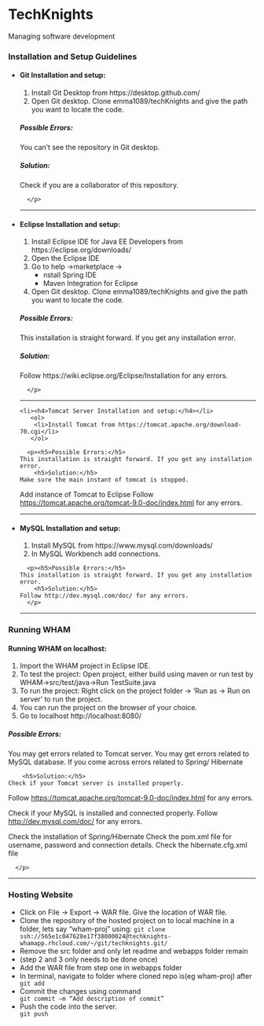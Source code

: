 # TechKnights
Managing software development
<h3>Installation and Setup Guidelines</h3>
<ul>
<li><h4>Git Installation and setup:</h4></li>
      <ol>
        <li>Install Git Desktop from https://desktop.github.com/ </li>
        <li>Open Git desktop. Clone emma1089/techKnights and give the path you want to locate the code.</li>
      </ol>
      <p><h5>Possible Errors:</h5>
    You can’t see the repository in Git desktop.
        <h5>Solution:</h5>
    Check if you are a collaborator of this repository.
    
      </p>
<hr>
<li><h4>Eclipse Installation and setup:</h4></li>
       <ol>
        <li>Install Eclipse IDE for Java EE Developers from https://eclipse.org/downloads/ </li>
        <li>Open the Eclipse IDE</li>
        <li>Go to help ->marketplace ->
            <ul>
                  <li>nstall Spring IDE</li>
                  <li>Maven Integration for Eclipse</li>
            </ul>
        </li>
        <li>Open Git desktop. Clone emma1089/techKnights and give the path you want to locate the code.</li>
      </ol>
      <p><h5>Possible Errors:</h5>
    This installation is straight forward. If you get any installation error.
        <h5>Solution:</h5>
    Follow https://wiki.eclipse.org/Eclipse/Installation for any errors.
    
      </p>
<hr>
    
    <li><h4>Tomcat Server Installation and setup:</h4></li>
       <ol>
        <li>Install Tomcat from https://tomcat.apache.org/download-70.cgi</li>
       </ol>

      <p><h5>Possible Errors:</h5>
    This installation is straight forward. If you get any installation error.
        <h5>Solution:</h5>
    Make sure the main instant of tomcat is stopped.
Add instance of Tomcat to Eclipse
Follow https://tomcat.apache.org/tomcat-9.0-doc/index.html for any errors.
      </p>
<hr>      

<li><h4>MySQL Installation and setup:</h4></li>
      <ol>
        <li>Install MySQL from https://www.mysql.com/downloads/  </li>
        <li>In MySQL Workbench add connections.</li>
      </ol>

      <p><h5>Possible Errors:</h5>
    This installation is straight forward. If you get any installation error.
        <h5>Solution:</h5>
    Follow http://dev.mysql.com/doc/ for any errors.
      </p>
<hr>     

</ul>
<h3>Running WHAM</h3>
<h4>Running WHAM on localhost:</h4>
<ol>
      <li>Import the WHAM project in Eclipse IDE. </li>
      <li>To test the project: Open project, either build using maven or run test by WHAM->src/test/java->Run TestSuite.java</li>
      <li>To run the project: Right click on the project folder -> ‘Run as -> Run on server’ to run the project.</li>
      <li>You can run the project on the browser of your choice.</li>
      <li>Go to localhost http://localhost:8080/</li>
</ol>

<p><h5>Possible Errors:</h5>
    You may get errors related to Tomcat server.
You may get errors related to MySQL database.
If you come across errors related to Spring/ Hibernate

        <h5>Solution:</h5>
    Check if your Tomcat server is installed properly.
Follow https://tomcat.apache.org/tomcat-9.0-doc/index.html for any errors.

Check if your MySQL is installed and connected properly. 
Follow http://dev.mysql.com/doc/ for any errors.

Check the installation of Spring/Hibernate
Check the pom.xml file for username, password and connection details.
Check the hibernate.cfg.xml file

      </p>
<hr>    
<h3>Hosting Website</h3>
<ul>
      <li>Click on File -> Export -> WAR file. Give the location of WAR file.</li>
      <li>Clone the repository of the hosted project on to local machine in a folder, lets say “wham-proj” using:
      <code>git clone ssh://565e1c047628e17f38000024@techknights-whamapp.rhcloud.com/~/git/techknights.git/</code>
      </li>
      <li>Remove the src folder and only let readme and webapps folder remain</li>
      <li>(step 2 and 3 only needs to be done once)</li>
      <li>Add the WAR file from step one in webapps folder</li>
      <li>In terminal, navigate to folder where cloned repo is(eg wham-proj) after</li>
            <code>git add</code>
      <li>Commit the changes using command </li>
            <code>git commit –m “Add description of commit”</code>
      <li>Push the code into the server.</li>
            <code>git push</code>
</ul>
